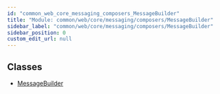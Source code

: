 ```yaml
---
id: "common_web_core_messaging_composers_MessageBuilder"
title: "Module: common/web/core/messaging/composers/MessageBuilder"
sidebar_label: "common/web/core/messaging/composers/MessageBuilder"
sidebar_position: 0
custom_edit_url: null
---
```


## Classes

- [MessageBuilder](../classes/common_web_core_messaging_composers_MessageBuilder.MessageBuilder.md)

